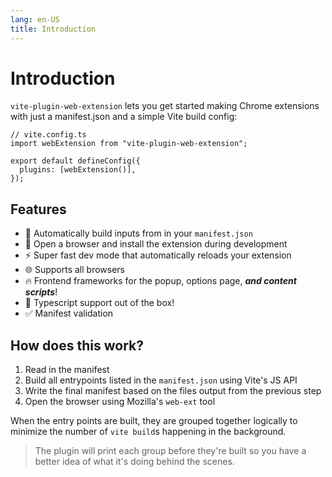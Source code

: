 ```yaml
---
lang: en-US
title: Introduction
---
```


# Introduction

`vite-plugin-web-extension` lets you get started making Chrome extensions with just a manifest.json and a simple Vite build config:

```ts:no-line-numbers
// vite.config.ts
import webExtension from "vite-plugin-web-extension";

export default defineConfig({
  plugins: [webExtension()],
});
```

## Features

- :wrench: Automatically build inputs from in your `manifest.json`
- :rocket: Open a browser and install the extension during development
- :zap: Super fast dev mode that automatically reloads your extension
- :globe_with_meridians: Supports all browsers
- :fire: Frontend frameworks for the popup, options page, _**and content scripts**_!
- :robot: Typescript support out of the box!
- :white_check_mark: Manifest validation

## How does this work?

1. Read in the manifest
2. Build all entrypoints listed in the `manifest.json` using Vite's JS API
3. Write the final manifest based on the files output from the previous step
4. Open the browser using Mozilla's `web-ext` tool

When the entry points are built, they are grouped together logically to minimize the number of `vite build`s happening in the background.

> The plugin will print each group before they're built so you have a better idea of what it's doing behind the scenes.
